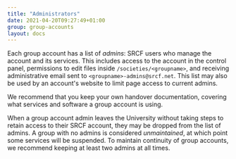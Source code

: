 ```yaml
---
title: "Administrators"
date: 2021-04-20T09:27:49+01:00
group: group-accounts
layout: docs
---
```


Each group account has a list of *admins*: SRCF users who manage the
account and its services. This includes access to the account in the
control panel, permissions to edit files inside
`/societies/<groupname>`, and receiving administrative email sent to
`<groupname>-admins@srcf.net`. This list may also be used by an
account's website to limit page access to current admins.

We recommend that you keep your own handover documentation, covering
what services and software a group account is using.

When a group account admin leaves the University without taking steps to
retain access to their SRCF account, they may be dropped from the list
of admins. A group with no admins is considered *unmaintained*, at which
point some services will be suspended. To maintain continuity of group
accounts, we recommend keeping at least two admins at all times.
